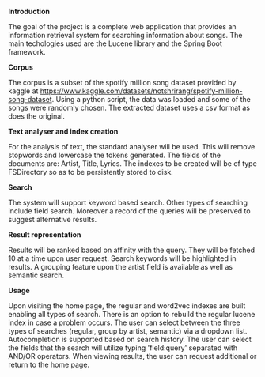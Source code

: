 **Introduction**

The goal of the project is a complete web application that provides an information retrieval system for searching information about songs.
The main techologies used are the Lucene library and the Spring Boot framework.


**Corpus**

The corpus is a subset of the spotify million song dataset provided by kaggle at https://www.kaggle.com/datasets/notshrirang/spotify-million-song-dataset.
Using a python script, the data was loaded and some of the songs were randomly chosen.
The extracted dataset uses a csv format as does the original.


**Text analyser and index creation**

For the analysis of text, the standard analyser will be used. This will remove stopwords and lowercase the tokens generated.
The fields of the documents are: Artist, Title, Lyrics.
The indexes to be created will be of type FSDirectory so as to be persistently stored to disk.


**Search**

The system will support keyword based search.
Other types of searching include field search.
Moreover a record of the queries will be preserved to suggest alternative results.


**Result representation**

Results will be ranked based on affinity with the query.
They will be fetched 10 at a time upon user request.
Search keywords will be highlighted in results.
A grouping feature upon the artist field is available as well as semantic search.


**Usage**

Upon visiting the home page, the regular and word2vec indexes are built enabling all types of search.
There is an option to rebuild the regular lucene index in case a problem occurs.
The user can select between the three types of searches (regular, group by artist, semantic) via a dropdown list.
Autocompletion is supported based on search history.
The user can select the fields that the search will utilize typing 'field:query' separated with AND/OR operators.
When viewing results, the user can request additional or return to the home page.
